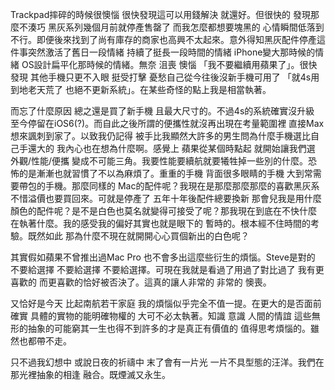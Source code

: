  Trackpad摔碎的時候很懊惱 很快發現這可以用錢解決 就還好。但很快的 發現那麼不湊巧 黑灰系列幾個月前就停產售罄了 而我怎麼都想要塊黑的 心情瞬間低落到不行。即便後來找到了尚有庫存的商家也高興不太起來。意外得知黑灰配件停產這件事突然激活了舊日一段情緒 持續了挺長一段時間的情緒 iPhone變大那時候的情緒 OS設計扁平化那時候的情緒。無奈 沮喪 懊惱 「我不要繼續用蘋果了」。很快發現 其他手機只更不入眼 挺受打擊 憂愁自己從今往後沒新手機可用了 「就4s用到地老天荒了 也絕不更新系統」。在某些奇怪的點上我是相當執著。
 
而忘了什麼原因 總之還是買了新手機 且最大尺寸的。不過4s的系統確實沒升級 至今停留在iOS6(?)。而自此之後所謂的便攜性就沒再出現在考量範圍裡 直接Max 想來諷刺到家了。以致我仍記得 被手比我顯然大許多的男生問為什麼手機選比自己手還大的 我內心也在想為什麼啊。感覺上 蘋果從某個時點起 就開始讓我們選 外觀/性能/便攜 變成不可能三角。我要性能要續航就要犧牲掉一些別的什麼。恐怖的是漸漸也就習慣了不以為麻煩了。重重的手機 背面很多眼睛的手機 大到常需要帶包的手機。那麼同樣的 Mac的配件呢？我現在是那麼那麼那麼的喜歡黑灰系 不惜溢價也要買回來。可就是停產了 五年十年後配件總要換新 那會兒我是用什麼顏色的配件呢？是不是白色也莫名就變得可接受了呢？那我現在到底在不快什麼 在執著什麼。我的感受我的偏好其實也就是眼下的 暫時的。根本經不住時間的考驗。既然如此 那為什麼不現在就開開心心買個新出的白色呢？

其實假如蘋果不曾推出過Mac Pro 也不會多出這麼些衍生的煩惱。Steve是對的 不要給選擇 不要給選擇 不要給選擇。可現在我就是看過了用過了對比過了 我有更喜歡的 而更喜歡的恰好被否決了。這真的讓人非常的 非常的 懊喪。

又恰好是今天 比起南航若干家庭 我的煩惱似乎完全不值一提。在更大的是否面前 確實 具體的實物的能明確物權的 大可不必太執著。知識 意識 人間的情誼 這些無形的抽象的可能窮其一生也得不到許多的才是真正有價值的 值得思考煩惱的。雖然也都帶不走。

只不過我幻想中 或說日夜的祈禱中 末了會有一片光 一片不具型態的汪洋。我們在那光裡抽象的相逢 融合。既煙滅又永生。
